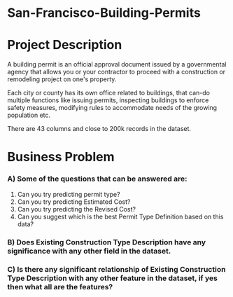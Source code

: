 # San-Francisco-Building-Permits

# Project Description

A building permit is an official approval document issued by a governmental agency that allows you or your contractor to proceed with a construction or remodeling project on one's property.

Each city or county has its own office related to buildings, that can-do multiple functions like issuing permits, inspecting buildings to enforce safety measures, modifying rules to accommodate needs of the growing population etc.

There are 43 columns and close to 200k records in the dataset.

# Business Problem

### A) Some of the questions that can be answered are:
1. Can you try predicting permit type?
2. Can you try predicting Estimated Cost?
3. Can you try predicting the Revised Cost?
4. Can you suggest which is the best Permit Type Definition based on this data?

### B) Does Existing Construction Type Description have any significance with any other field in the dataset.

### C) Is there any significant relationship of Existing Construction Type Description with any other feature in the dataset, if yes then what all are the features?
